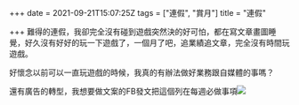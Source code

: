 +++
date = 2021-09-21T15:07:25Z
tags = ["連假", "賞月"]
title = "連假"

+++
難得的連假，我卻完全沒有碰到遊戲突然決的好可怕，都在寫文章畫圖睡覺，好久沒有好好的玩一下遊戲了，一個月了吧，追業績追文章，完全沒有時間玩遊戲。

好懷念以前可以一直玩遊戲的時候，我真的有辦法做好業務跟自媒體的事嗎？

還有廣告的轉型，我想要做文案的FB發文把這個列在每週必做事項![](https://images.pexels.com/photos/6794851/pexels-photo-6794851.jpeg?auto=compress&cs=tinysrgb&dpr=2&h=650&w=940)